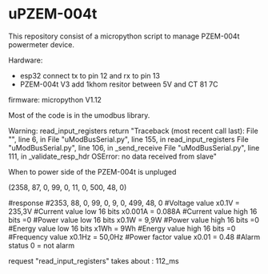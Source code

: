 # uPZEM-004t

This repository consist of a micropython script to manage PZEM-004t powermeter device.

Hardware:
- esp32
    connect tx to pin 12 and rx to pin 13
- PZEM-004t V3
    add 1khom resitor between 5V and CT 81 7C
    
firmware: 
micropython V1.12



Most of the code is in the umodbus library.

Warning: read_input_registers return 
"Traceback (most recent call last):
  File "<stdin>", line 6, in <module>
  File "uModBusSerial.py", line 155, in read_input_registers
  File "uModBusSerial.py", line 106, in _send_receive
  File "uModBusSerial.py", line 111, in _validate_resp_hdr
OSError: no data received from slave"
    
When to power side of the PZEM-004t is unpluged

(2358, 87, 0, 99, 0, 11, 0, 500, 48, 0)

#response
#2353, 88, 0, 99, 0, 9, 0, 499, 48, 0
#Voltage value x0.1V = 235,3V
#Current value low 16 bits x0.001A = 0.088A
#Current value high 16 bits =0
#Power value low 16 bits x0.1W = 9,9W
#Power value high 16 bits =0
#Energy value low 16 bits x1Wh = 9Wh
#Energy value high 16 bits =0
#Frequency value x0.1Hz = 50,0Hz
#Power factor value x0.01 = 0.48
#Alarm status 0 = not alarm


request "read_input_registers" takes about : 112_ms
